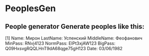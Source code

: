 # PeoplesGen
People generator
Generate peoples like this:
--------------------------------------------------
[1]
Name: Мирон
LastName: Успенский
MiddleName: Феофанович
MinPass: RNvj4123
NormPass: EIPt3xjAW123
BigPass: Q09HxsvgRQQLHnT9dA68qge75gH123
Date: 03/06/1982
